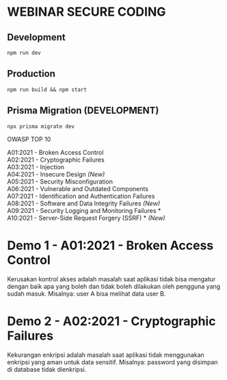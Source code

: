 # WEBINAR SECURE CODING

## Development
```
npm run dev
```

## Production 
```
npm run build && npm start 
```
## Prisma Migration (DEVELOPMENT)

``` 
npx prisma migrate dev
```

OWASP TOP 10 

A01:2021 - Broken Access Control  
A02:2021 - Cryptographic Failures  
A03:2021 - Injection  
A04:2021 - Insecure Design *(New)*  
A05:2021 - Security Misconfiguration  
A06:2021 - Vulnerable and Outdated Components  
A07:2021 - Identification and Authentication Failures  
A08:2021 - Software and Data Integrity Failures *(New)*  
A09:2021 - Security Logging and Monitoring Failures *  
A10:2021 - Server-Side Request Forgery (SSRF) * *(New)*  

# Demo 1 - A01:2021 - Broken Access Control  

Kerusakan kontrol akses adalah masalah saat aplikasi tidak bisa mengatur dengan baik apa yang boleh dan tidak boleh dilakukan oleh pengguna yang sudah masuk. Misalnya: user A bisa melihat data user B.

# Demo 2 - A02:2021 - Cryptographic Failures

Kekurangan enkripsi adalah masalah saat aplikasi tidak menggunakan enkripsi yang aman untuk data sensitif. Misalnya: password yang disimpan di database tidak dienkripsi.





